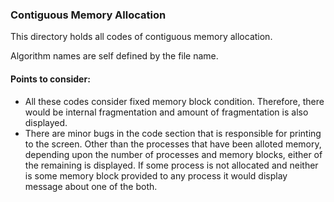 ### Contiguous Memory Allocation

This directory holds all codes of contiguous memory allocation.

Algorithm names are self defined by the file name.

#### Points to consider:

* All these codes consider fixed memory block condition. Therefore, there would be internal fragmentation and amount of fragmentation is also displayed.
* There are minor bugs in the code section that is responsible for printing to the screen. Other than the processes that have been alloted memory, depending upon the number of processes and memory blocks, either of the remaining is displayed. If some process is not allocated and neither is some memory block provided to any process it would display message about one of the both.
